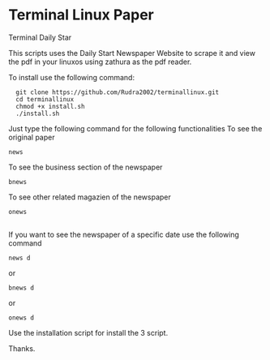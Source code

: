 # Terminal Linux Paper
Terminal Daily Star

This scripts uses the Daily Start Newspaper Website to scrape it and view the pdf in your linuxos using zathura as the pdf reader.

To install use the following command:
      
      git clone https://github.com/Rudra2002/terminallinux.git
      cd terminallinux
      chmod +x install.sh
      ./install.sh

Just type the following command for the following functionalities
   To see the original paper
    
    news
   To see the business section of the newspaper
   
    bnews
   To see other related magazien of the newspaper
   
    onews


##
If you want to see the newspaper of a specific date use the following command

    news d 
   or
   
    bnews d 
   or
   
    onews d
    
Use the installation script for install the 3 script.

Thanks.
